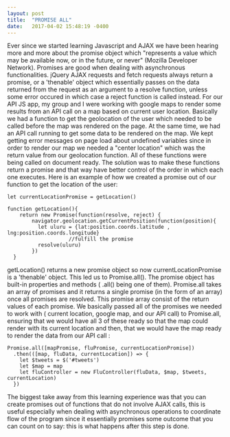 ```yaml
---
layout: post
title:  "PROMISE ALL"
date:   2017-04-02 15:48:19 -0400
---
```




Ever since we started learning Javascript and AJAX we have been hearing more and more about the promise object which
"represents a value which may be available now, or in the future, or never" (Mozilla Developer Network). Promises are good when dealing with asynchronous functionalities. jQuery AJAX requests and fetch requests always return a promise, or a 'thenable' object which essentially passes on the data returned from the request as an argument to a resolve function, unless some error occured in which case a reject function is called instead. 
For our API JS app, my group and I were working with google maps to render some results from an API call on a map based on current user location. Basically we had a function to get the geolocation of the user which needed to be called before the map was rendered on the page. At the same time, we had an API call running to get some data to be rendered on the map. We kept getting error messages on page load about undefined variables since in order to render our map we needed a "center location" which was the return value from our geolocation function. All of these functions were being called on document ready.
The solution was to make these functions return a promise and that way have better control of the order in which each one executes. Here is an example of how we created a promise out of our function to get the location of the user:


```
let currentLocationPromise = getLocation()

function getLocation(){
    return new Promise(function(resolve, reject) {
        navigator.geolocation.getCurrentPosition(function(position){
          let uluru = {lat:position.coords.latitude , lng:position.coords.longitude}
					//fulfill the promise
          resolve(uluru)
        })
  }
```

getLocation() returns a new promise object so now currentLocationPromise is a 'thenable' object. This led us to Promise.all(). The promise object has built-in properties and methods ( .all() being one of them). Promise.all takes an array of promises and it returns a single promise (in the form of an array) once all promises are resolved. This promise array consist of the return values of each promise. We basically passed all of the promises we needed to work with ( current location, google map, and our API call) to Promise.all, ensuring that we would have all 3 of these ready so that the map could render with its current location and then, that we would have the map ready to render the data from our API call :

```
Promise.all([mapPromise, fluPromise, currentLocationPromise])
  .then(([map, fluData, currentLocation]) => {
    let $tweets = $('#tweets')
    let $map = map
    let fluController = new FluController(fluData, $map, $tweets, currentLocation)
  })
```

The biggest take away from this learning experience was that you can create promises out of functions that do not involve AJAX calls, this is useful especially when dealing with asynchronous operations to coordinate flow of the program since it essentially promises some outcome that you can count on to say: this is what happens after this step is done. 
